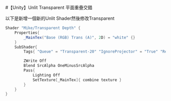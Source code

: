 #【Unity】Unlit Transparent 平面重疊交錯

以下是新增一個新的Unlit Shader然後修改Transparent
```c#
Shader "Mike/Transparent Depth" {
	Properties{
		_MainTex("Base (RGB) Trans (A)", 2D) = "white" {}
	}
	SubShader{
		Tags{ "Queue" = "Transparent-20" "IgnoreProjector" = "True" "RenderType" = "Transparent" }

		ZWrite Off
		Blend SrcAlpha OneMinusSrcAlpha
		Pass{
			Lighting Off
			SetTexture[_MainTex]{ combine texture }
		}
	}
}
```
